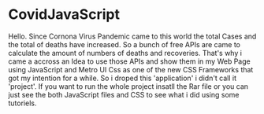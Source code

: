 # CovidJavaScript
Hello.
Since Cornona Virus Pandemic came to this world the total Cases and the total of deaths have increased.
So a bunch of free APIs are came to calculate the amount of numbers of deaths and recoveries.
That's why i came a accross an Idea to use those APIs and show them in my Web Page using JavaScript and Metro UI Css as one of the new CSS Frameworks that got my intention for a while.
So i droped this 'application' i didn't call it 'project'.
If you want to run the whole project insatll the Rar file or you can just see the both JavaScript files and CSS to see what i did using some tutoriels.
